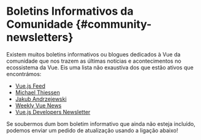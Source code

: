 # Boletins Informativos da Comunidade {#community-newsletters}

Existem muitos boletins informativos ou blogues dedicados à Vue da comunidade que nos trazem as últimas notícias e acontecimentos no ecossistema da Vue. Eis uma lista não exaustiva dos que estão ativos que encontrámos:

- [Vue.js Feed](https://vuejsfeed.com/)
- [Michael Thiessen](https://michaelnthiessen.com/newsletter)
- [Jakub Andrzejewski](https://dev.to/jacobandrewsky)
- [Weekly Vue News](https://weekly-vue.news/)
- [Vue.js Developers Newsletter](https://vuejsdevelopers.com/newsletter/)

Se soubermos dum bom boletim informativo que ainda não esteja incluído, podemos enviar um pedido de atualização usando a ligação abaixo!
